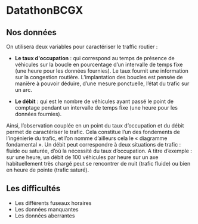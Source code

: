 # DatathonBCGX

## Nos données

On utilisera deux variables pour caractériser le traffic routier :

- **Le taux d'occupation** : qui correspond au temps de présence de véhicules sur la boucle en pourcentage d’un intervalle de temps fixe (une heure pour les données fournies). Le taux fournit une information sur la congestion routière. L’implantation des boucles est pensée de manière à pouvoir déduire, d’une mesure ponctuelle, l’état du trafic sur un arc.

- **Le débit** : qui est le nombre de véhicules ayant passé le point de comptage pendant un intervalle de temps fixe (une heure pour les données fournies).

Ainsi, l’observation couplée en un point du taux d’occupation et du débit permet de caractériser le trafic. Cela constitue l’un des fondements de l’ingénierie du trafic, et l’on nomme d’ailleurs cela le « diagramme fondamental ».
Un débit peut correspondre à deux situations de trafic : fluide ou saturée, d’où la nécessité du taux d’occupation. A titre d’exemple : sur une heure, un débit de 100 véhicules par heure sur un axe habituellement très chargé peut se rencontrer de nuit (trafic fluide) ou bien en heure de pointe (trafic saturé).

## Les difficultés

- Les différents fuseaux horaires
- Les données manquantes
- Les données aberrantes
